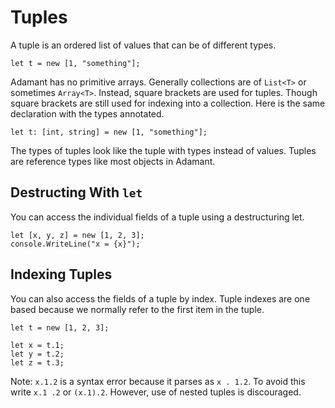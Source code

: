 # Tuples

A tuple is an ordered list of values that can be of different types.

    let t = new [1, "something"];

Adamant has no primitive arrays. Generally collections are of `List<T>` or sometimes `Array<T>`. Instead, square brackets are used for tuples. Though square brackets are still used for indexing into a collection. Here is the same declaration with the types annotated.

    let t: [int, string] = new [1, "something"];

The types of tuples look like the tuple with types instead of values. Tuples are reference types like most objects in Adamant.

## Destructing With `let`

You can access the individual fields of a tuple using a destructuring let.

    let [x, y, z] = new [1, 2, 3];
    console.WriteLine("x = {x}");

## Indexing Tuples

You can also access the fields of a tuple by index. Tuple indexes are one based because we normally refer to the first item in the tuple.

    let t = new [1, 2, 3];

    let x = t.1;
    let y = t.2;
    let z = t.3;

Note: `x.1.2` is a syntax error because it parses as `x . 1.2`. To avoid this write `x.1 .2` or `(x.1).2`. However, use of nested tuples is discouraged.
